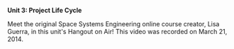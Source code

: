 **Unit 3: Project Life Cycle** <span id="3"></span> 
  
  
 Meet the original Space Systems Engineering online course creator, Lisa
Guerra, in this unit's Hangout on Air! This video was recorded on March
21, 2014.  


